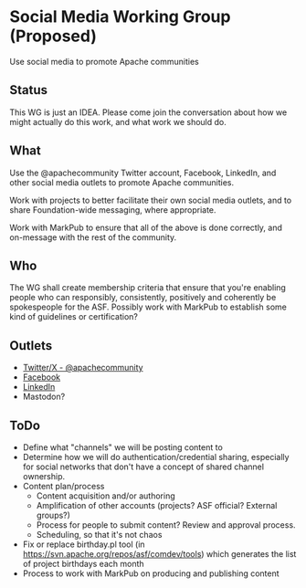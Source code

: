 # Social Media Working Group (Proposed)

Use social media to promote Apache communities

## Status

This WG is just an IDEA. Please come join the conversation about how we
might actually do this work, and what work we should do.

## What

Use the @apachecommunity Twitter account, Facebook, LinkedIn, and other
social media outlets to promote Apache communities.

Work with projects to better facilitate their own social media outlets,
and to share Foundation-wide messaging, where appropriate.

Work with MarkPub to ensure that all of the above is done correctly, and
on-message with the rest of the community.

## Who

The WG shall create membership criteria that ensure that you're enabling
people who can responsibly, consistently, positively and coherently be
spokespeople for the ASF. Possibly work with MarkPub to establish some
kind of guidelines or certification?

## Outlets

* [Twitter/X - @apachecommunity](https://twitter.com/apachecommunity)
* [Facebook](https://www.facebook.com/ApacheSoftwareFoundation)
* [LinkedIn](https://www.linkedin.com/company/the-apache-software-foundation/)
* Mastodon?

## ToDo

* Define what "channels" we will be posting content to
* Determine how we will do authentication/credential sharing, especially
  for social networks that don't have a concept of shared channel
  ownership.
* Content plan/process
    * Content acquisition and/or authoring
    * Amplification of other accounts (projects? ASF official? External
      groups?)
    * Process for people to submit content? Review and approval process.
    * Scheduling, so that it's not chaos
* Fix or replace birthday.pl tool (in
  https://svn.apache.org/repos/asf/comdev/tools) which generates the
  list of project birthdays each month
* Process to work with MarkPub on producing and publishing content


